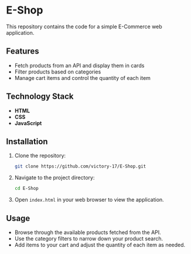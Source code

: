 # E-Shop

This repository contains the code for a simple E-Commerce web application.

## Features

- Fetch products from an API and display them in cards
- Filter products based on categories
- Manage cart items and control the quantity of each item

## Technology Stack

- **HTML**
- **CSS**
- **JavaScript**

## Installation

1. Clone the repository:
   ```bash
   git clone https://github.com/victory-17/E-Shop.git

2. Navigate to the project directory:
   ```bash
   cd E-Shop

3. Open ```index.html``` in your web browser to view the application.

## Usage

- Browse through the available products fetched from the API.
- Use the category filters to narrow down your product search.
- Add items to your cart and adjust the quantity of each item as needed.
